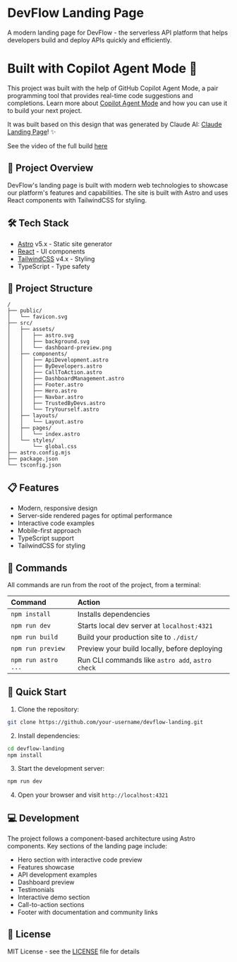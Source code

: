 # DevFlow Landing Page

A modern landing page for DevFlow - the serverless API platform that helps developers build and deploy APIs quickly and efficiently.

# Built with Copilot Agent Mode 🚀

This project was built with the help of GitHub Copilot Agent Mode, a pair programming tool that provides real-time code suggestions and completions. Learn more about [Copilot Agent Mode](https://gh.io/agent-mode) and how you can use it to build your next project.

It was built based on this design that was generated by Claude AI: [Claude Landing Page](https://gh.io/claude-devflow-landing)! ✨

See the video of the full build [here]()

## 🚀 Project Overview

DevFlow's landing page is built with modern web technologies to showcase our platform's features and capabilities. The site is built with Astro and uses React components with TailwindCSS for styling.

## 🛠️ Tech Stack

- [Astro](https://astro.build) v5.x - Static site generator
- [React](https://reactjs.org) - UI components
- [TailwindCSS](https://tailwindcss.com) v4.x - Styling
- TypeScript - Type safety

## 📁 Project Structure

```text
/
├── public/
│   └── favicon.svg
├── src/
│   ├── assets/
│   │   ├── astro.svg
│   │   ├── background.svg
│   │   └── dashboard-preview.png
│   ├── components/
│   │   ├── ApiDevelopment.astro
│   │   ├── ByDevelopers.astro
│   │   ├── CallToAction.astro
│   │   ├── DashboardManagement.astro
│   │   ├── Footer.astro
│   │   ├── Hero.astro
│   │   ├── Navbar.astro
│   │   ├── TrustedByDevs.astro
│   │   └── TryYourself.astro
│   ├── layouts/
│   │   └── Layout.astro
│   ├── pages/
│   │   └── index.astro
│   └── styles/
│       └── global.css
├── astro.config.mjs
├── package.json
└── tsconfig.json
```

## 📋 Features

- Modern, responsive design
- Server-side rendered pages for optimal performance
- Interactive code examples
- Mobile-first approach
- TypeScript support
- TailwindCSS for styling

## 🧞 Commands

All commands are run from the root of the project, from a terminal:

| Command                   | Action                                           |
| :------------------------ | :----------------------------------------------- |
| `npm install`             | Installs dependencies                            |
| `npm run dev`             | Starts local dev server at `localhost:4321`      |
| `npm run build`           | Build your production site to `./dist/`          |
| `npm run preview`         | Preview your build locally, before deploying     |
| `npm run astro ...`       | Run CLI commands like `astro add`, `astro check` |

## 🚀 Quick Start

1. Clone the repository:
```bash
git clone https://github.com/your-username/devflow-landing.git
```

2. Install dependencies:
```bash
cd devflow-landing
npm install
```

3. Start the development server:
```bash
npm run dev
```

4. Open your browser and visit `http://localhost:4321`

## 💻 Development

The project follows a component-based architecture using Astro components. Key sections of the landing page include:

- Hero section with interactive code preview
- Features showcase
- API development examples
- Dashboard preview
- Testimonials
- Interactive demo section
- Call-to-action sections
- Footer with documentation and community links

## 📝 License

MIT License - see the [LICENSE](LICENSE) file for details
